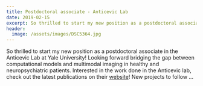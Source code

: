 ```yaml
---
title: Postdoctoral associate - Anticevic Lab
date: 2019-02-15
excerpt: So thrilled to start my new position as a postdoctoral associate in the Anticevic Lab! Looking forward bridging the gap between computational models and multimodal imaging in healthy and neuropsychiatric patients.
header:
  image: /assets/images/DSC5364.jpg
---
```

So thrilled to start my new position as a postdoctoral associate in the Anticevic Lab at Yale University! Looking forward bridging the gap between computational models and multimodal imaging in healthy and neuropsychiatric patients.
Interested in the work done in the Anticevic lab, check out the latest publications on their [website](https://medicine.yale.edu/lab/anticevic/)!
New projects to follow ...
